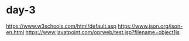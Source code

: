 # day-3
https://www.w3schools.com/html/default.asp
https://www.json.org/json-en.html
https://www.javatpoint.com/oprweb/test.jsp?filename=object1js
